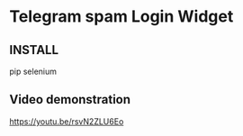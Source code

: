 # Telegram spam Login Widget

## INSTALL
pip selenium

## Video demonstration
https://youtu.be/rsvN2ZLU6Eo
